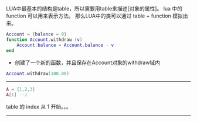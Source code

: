 LUA中最基本的结构是table，所以需要用table来描述[对象的属性]。
lua 中的 function 可以用来表示方法。
那么LUA中的类可以通过 table + function 模拟出来。

```lua
Account = {balance = 0}
function Account.withdraw (v)
    Account.balance = Account.balance - v
end
```

* 创建了一个新的函数，并且保存在Account对象的withdraw域内

```lua
Account.withdraw(100.00)
```

---

```lua
A = {1,2,3}
A[1] --1
```

table 的 index 从 1 开始。。。

---

